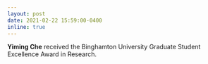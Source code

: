 ```yaml
---
layout: post
date: 2021-02-22 15:59:00-0400
inline: true
---
```


**Yiming Che** received  the Binghamton University Graduate Student Excellence Award in Research.
